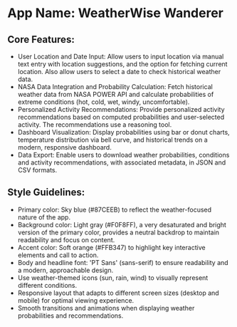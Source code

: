 # **App Name**: WeatherWise Wanderer

## Core Features:

- User Location and Date Input: Allow users to input location via manual text entry with location suggestions, and the option for fetching current location. Also allow users to select a date to check historical weather data.
- NASA Data Integration and Probability Calculation: Fetch historical weather data from NASA POWER API and calculate probabilities of extreme conditions (hot, cold, wet, windy, uncomfortable).
- Personalized Activity Recommendations: Provide personalized activity recommendations based on computed probabilities and user-selected activity.  The recommendations use a reasoning tool.
- Dashboard Visualization: Display probabilities using bar or donut charts, temperature distribution via bell curve, and historical trends on a modern, responsive dashboard.
- Data Export: Enable users to download weather probabilities, conditions and activity recommendations, with associated metadata, in JSON and CSV formats.

## Style Guidelines:

- Primary color: Sky blue (#87CEEB) to reflect the weather-focused nature of the app.
- Background color: Light gray (#F0F8FF), a very desaturated and bright version of the primary color, provides a neutral backdrop to maintain readability and focus on content.
- Accent color: Soft orange (#FFB347) to highlight key interactive elements and call to action.
- Body and headline font: 'PT Sans' (sans-serif) to ensure readability and a modern, approachable design.
- Use weather-themed icons (sun, rain, wind) to visually represent different conditions.
- Responsive layout that adapts to different screen sizes (desktop and mobile) for optimal viewing experience.
- Smooth transitions and animations when displaying weather probabilities and recommendations.